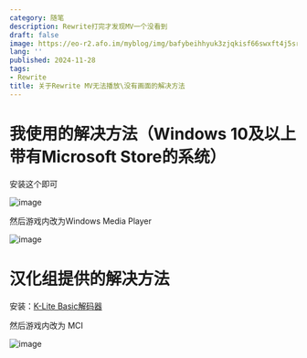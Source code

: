 ```yaml
---
category: 随笔
description: Rewrite打完才发现MV一个没看到
draft: false
image: https://eo-r2.afo.im/myblog/img/bafybeihhyuk3zjqkisf66swxft4j5srv3g7wozy3zn4ykpsh3cuveuuwb4.png
lang: ''
published: 2024-11-28
tags:
- Rewrite
title: 关于Rewrite MV无法播放\没有画面的解决方法
---
```

# 我使用的解决方法（Windows 10及以上带有Microsoft Store的系统）

安装这个即可

![image](https://eo-r2.afo.im/myblog/img/bafkreieb2qknggudxx7sc723jheso6grhgemznjqb5n6yqwsrvgqkqn4ba.png)

然后游戏内改为Windows Media Player

![image](https://eo-r2.afo.im/myblog/img/bafkreihujn3jctibvixv4trpsu5j4d2v7de2ibzea6xe6pzmithymffpqu.png)

# 汉化组提供的解决方法

安装：[K-Lite Basic解码器](https://www.codecguide.com/download_k-lite_codec_pack_basic.htm)

然后游戏内改为 MCI

![image](https://eo-r2.afo.im/myblog/img/bafkreic7a3tnnoxyn646tzy35nec2oioz4ktffuizb5ge67ibww5ntnmpq.png)
